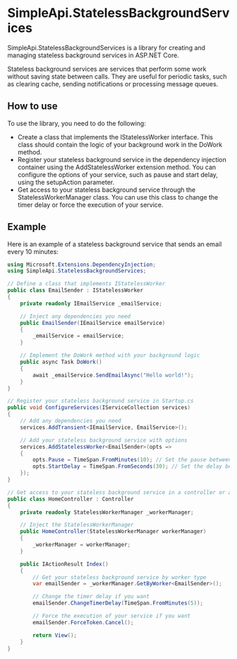 # SimpleApi.StatelessBackgroundServices

SimpleApi.StatelessBackgroundServices is a library for creating and managing stateless background services in ASP.NET Core.

Stateless background services are services that perform some work without saving state between calls. They are useful for periodic tasks, such as clearing cache, sending notifications or processing message queues.

## How to use

To use the library, you need to do the following:

- Create a class that implements the IStatelessWorker interface. This class should contain the logic of your background work in the DoWork method.
- Register your stateless background service in the dependency injection container using the AddStatelessWorker extension method. You can configure the options of your service, such as pause and start delay, using the setupAction parameter.
- Get access to your stateless background service through the StatelessWorkerManager class. You can use this class to change the timer delay or force the execution of your service.

## Example

Here is an example of a stateless background service that sends an email every 10 minutes:

```csharp
using Microsoft.Extensions.DependencyInjection;
using SimpleApi.StatelessBackgroundServices;

// Define a class that implements IStatelessWorker
public class EmailSender : IStatelessWorker
{
    private readonly IEmailService _emailService;

    // Inject any dependencies you need
    public EmailSender(IEmailService emailService)
    {
        _emailService = emailService;
    }

    // Implement the DoWork method with your background logic
    public async Task DoWork()
    {
        await _emailService.SendEmailAsync("Hello world!");
    }
}

// Register your stateless background service in Startup.cs
public void ConfigureServices(IServiceCollection services)
{
    // Add any dependencies you need
    services.AddTransient<IEmailService, EmailService>();

    // Add your stateless background service with options
    services.AddStatelessWorker<EmailSender>(opts =>
    {
        opts.Pause = TimeSpan.FromMinutes(10); // Set the pause between calls
        opts.StartDelay = TimeSpan.FromSeconds(30); // Set the delay before the first call
    });
}

// Get access to your stateless background service in a controller or anywhere else
public class HomeController : Controller
{
    private readonly StatelessWorkerManager _workerManager;

    // Inject the StatelessWorkerManager
    public HomeController(StatelessWorkerManager workerManager)
    {
        _workerManager = workerManager;
    }

    public IActionResult Index()
    {
        // Get your stateless background service by worker type
        var emailSender = _workerManager.GetByWorker<EmailSender>();

        // Change the timer delay if you want
        emailSender.ChangeTimerDelay(TimeSpan.FromMinutes(5));

        // Force the execution of your service if you want
        emailSender.ForceToken.Cancel();

        return View();
    }
}
```
